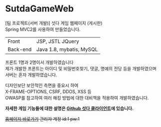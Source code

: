 # SutdaGameWeb
[팀 프로젝트(서버 개발)] 섯다 게임 웹페이지 (게시판)<br/>
Spring MVC2를 사용하여 만들었습니다.<br/>

<table>
 <tr>
   <td>Front</td>
   <td>JSP, JSTL JQuery</td>
 </tr>
 <tr>
   <td>Back-end</td>
   <td>Java 1.8, mybatis, MySQL</td>
 </tr>
 </table>

프론트 1명과 2명이서 개발하였습니다 <br/>
제가 개발한 프론트는 아이디 및 비밀번호찾기, 댓글, 명예의 전당 등을 개발하였으며 <br/>
서버는 혼자 개발하였습니다.<br>

디자인보단 보안적인 측면을 중요시 하여 <br>
X-FRAME-OPTIONS, CSRF, DDOS, XSS 등 <br>
OWASP를 참고하여 여러 해킹 방법에 대한 대비책을 적용하여 개발하였습니다.


**자세한 게임 기능들에 대한 설명은 <a href="https://github.com/dbtjsdlf222/SutdaGameClient">Github 섯다 클라이언트</a>에 있습니다.**


<del><a href="http://sunx.cafe24.com/">홈페이지 바로가기</a> 관리자 계정 id:1 pw:1</del>
